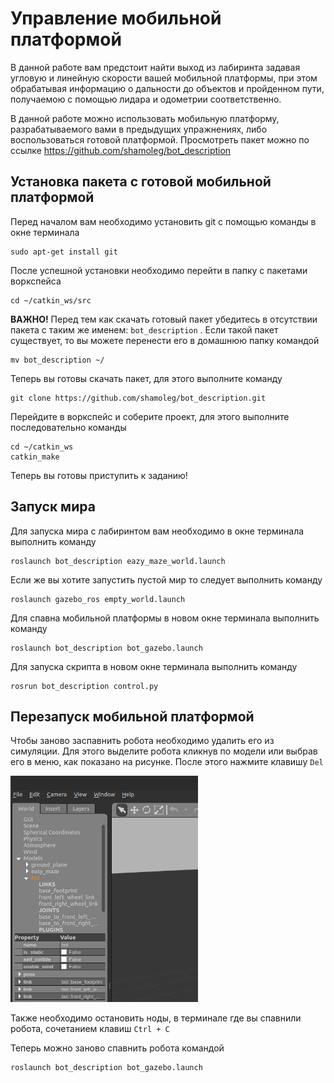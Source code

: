 # Управление мобильной платформой

В данной работе вам предстоит найти выход из лабиринта задавая угловую и линейную скорости вашей мобильной платформы, при этом обрабатывая информацию о дальности до объектов и пройденном пути, получаемою с помощью лидара и одометрии соответственно.

В данной работе можно использовать мобильную платформу, разрабатываемого вами в предыдущих упражнениях, либо воспользоваться готовой платформой. Просмотреть пакет можно по ссылке <https://github.com/shamoleg/bot_description>

## Установка пакета с готовой мобильной платформой

Перед началом вам необходимо установить git с помощью команды в окне терминала

```console
sudo apt-get install git
```

После успешной установки необходимо перейти в папку с пакетами воркспейса

```console
cd ~/catkin_ws/src
```

**ВАЖНО!** Перед тем как скачать готовый пакет убедитесь в отсутствии пакета с таким же именем: `bot_description` . Если такой пакет существует, то вы можете перенести его в домашнюю папку командой

```console
mv bot_description ~/
```

Теперь вы готовы скачать пакет, для этого выполните команду

```console
git clone https://github.com/shamoleg/bot_description.git
```

Перейдите в воркспейс и соберите проект, для этого выполните последовательно команды

```console
cd ~/catkin_ws
catkin_make
```

Теперь вы готовы приступить к заданию!

<div style="page-break-before:always;">
</div>

## Запуск мира 

Для запуска мира с лабиринтом вам необходимо в окне терминала выполнить команду

```console
roslaunch bot_description eazy_maze_world.launch
```

Если же вы хотите запустить пустой мир то следует выполнить команду

```console
roslaunch gazebo_ros empty_world.launch 
```

Для спавна мобильной платформы в новом окне терминала выполнить команду

```console
roslaunch bot_description bot_gazebo.launch
```

Для запуска скрипта в новом окне терминала выполнить команду

```console
rosrun bot_description control.py
```

<div style="page-break-before:always;">
</div>

## Перезапуск мобильной платформой

Чтобы заново заспавнить робота необходимо удалить его из симуляции. Для этого выделите робота кликнув по модели или выбрав его в меню, как показано на рисунке. После этого нажмите клавишу `Del`

<img src="./image/delrob.png" width="300" />

Также необходимо остановить ноды, в терминале где вы спавнили робота, сочетанием клавиш <nobr>`Ctrl + C`<nobr>

Теперь можно заново спавнить робота командой

```console
roslaunch bot_description bot_gazebo.launch
```